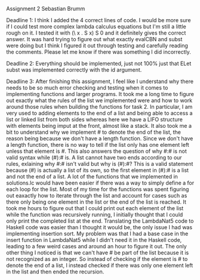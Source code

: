 Assignment 2
Sebastian Brumm

Deadline 1:
I think I added the 4 correct lines of code. I would be more sure if I could test more complex lambda calculus equations but I'm still a little rough on it.
I tested it with (\ x . S x) S 0 and it definitely gives the correct answer.
It was hard trying to figure out what exactly evalCBN and subst were doing but I think I figured it out through testing and carefully reading the comments.
Please let me know if there was something I did incorrectly.

Deadline 2:
Everything should be implemented, just not 100% just that ELet subst was implemented correctly with the id argument.

Deadline 3:
After finishing this assignment, I feel like I understand why there needs to be so much error checking and testing when it comes to implementing functions and larger programs. It took me a long time to figure out exactly what the rules of the list we implemented were and how to work around those rules when building the functions for task 2. In particular, I am very used to adding elements to the end of a list and being able to access a list or linked list from both sides whereas here we have a LIFO structure with elements being imput at the front, almost like a stack.
It also took me a bit to understand why we implement # to denote the end of the list, the reason being because we don't have a length function. Since we don't have a length function, there is no way to tell if the list only has one element left unless that element is #. This also answers the question of why #:# is not valid syntax while (#):# is.
A list cannot have two ends according to our rules, exlaining why #:# isn't valid but why is (#):#? This is a valid statement because (#) is actually a list of its own, so the first element in (#):# is a list and not the end of a list.
A lot of the functions that we implemented in solutions.lc would have been easier if there was a way to simply define a for each loop for the list. Most of my time for the functions was spent figuring out eaxactly how to iterate through the list and account for cases such as there only being one element in the list or the end of the list is reached. It took me hours to figure out that I could print out each element of the list while the function was recursively running, I initially thought that I could only print the completed list at the end.
Translating the LambdaNat5 code to Haskell code was easier than I thought it would be, the only issue I had was implementing insertion sort. My problem was that I had a base case in the insert function in LambdaNat5 while I didn't need it in the Haskell code, leading to a few weird cases and around an hour to figure it out. The only other thing I noticed is that we can't have # be part of the list because it is not recognized as an integer. So instead of checking if the element is # to denote the end of a list, I instead checked if there was only one element left in the list and then ended the recursion.
